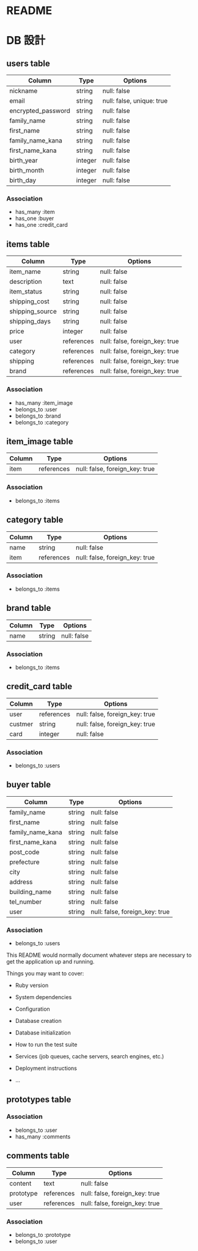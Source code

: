 # README

# DB 設計

## users table
| Column             | Type                | Options                   |
|--------------------|---------------------|---------------------------|
| nickname           | string              | null: false               |
| email              | string              | null: false, unique: true |
| encrypted_password | string              | null: false               |
| family_name        | string              | null: false               |
| first_name         | string              | null: false               |
| family_name_kana   | string              | null: false               |
| first_name_kana    | string              | null: false               |
| birth_year         | integer             | null: false               |
| birth_month        | integer             | null: false               |
| birth_day          | integer             | null: false               |

### Association
* has_many :item
* has_one  :buyer
* has_one  :credit_card


## items table
| Column             | Type                | Options                        |
|--------------------|---------------------|--------------------------------|
| item_name          | string              | null: false                    |
| description        | text                | null: false                    |
| item_status        | string              | null: false                    |
| shipping_cost      | string              | null: false                    |
| shipping_source    | string              | null: false                    |
| shipping_days      | string              | null: false                    |
| price              | integer             | null: false                    |
| user               | references          | null: false, foreign_key: true |
| category           | references          | null: false, foreign_key: true |
| shipping           | references          | null: false, foreign_key: true |
| brand              | references          | null: false, foreign_key: true |

### Association
* has_many :item_image
* belongs_to :user
* belongs_to :brand
* belongs_to :category


## item_image table
| Column      | Type       | Options                        |
|-------------|------------|--------------------------------|
| item        | references | null: false, foreign_key: true |

### Association
* belongs_to :items


## category table
| Column      | Type       | Options                        |
|-------------|------------|--------------------------------|
| name        | string     | null: false                    |
| item        | references | null: false, foreign_key: true |

### Association
* belongs_to :items


## brand table
| Column      | Type       | Options                        |
|-------------|------------|--------------------------------|
| name        | string     | null: false                    |

### Association
* belongs_to :items

## credit_card table
| Column      | Type       | Options                        |
|-------------|------------|--------------------------------|
| user        | references | null: false, foreign_key: true |
| custmer     | string     | null: false, foreign_key: true |
| card        | integer    | null: false                    |

### Association
* belongs_to :users

## buyer table
| Column             | Type              | Options                        |
|--------------------|-------------------|--------------------------------|
| family_name        | string            | null: false                    |
| first_name         | string            | null: false                    |
| family_name_kana   | string            | null: false                    |
| first_name_kana    | string            | null: false                    |
| post_code          | string            | null: false                    |
| prefecture         | string            | null: false                    |
| city               | string            | null: false                    |
| address            | string            | null: false                    |
| building_name      | string            | null: false                    |
| tel_number         | string            | null: false                    |
| user               | string            | null: false, foreign_key: true |

### Association
* belongs_to :users





This README would normally document whatever steps are necessary to get the
application up and running.

Things you may want to cover:

* Ruby version

* System dependencies

* Configuration

* Database creation

* Database initialization

* How to run the test suite

* Services (job queues, cache servers, search engines, etc.)

* Deployment instructions

* ...

## prototypes table



### Association

- belongs_to :user
- has_many :comments

## comments table

| Column      | Type       | Options                        |
|-------------|------------|--------------------------------|
| content     | text       | null: false                    |
| prototype   | references | null: false, foreign_key: true |
| user        | references | null: false, foreign_key: true |

### Association

- belongs_to :prototype
- belongs_to :user